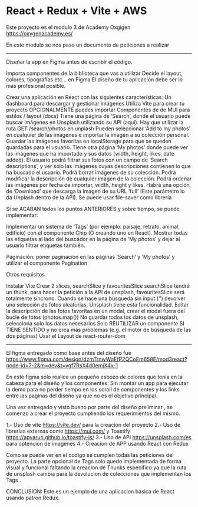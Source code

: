 # React + Redux + Vite + AWS

Este proyecto es el modulo 3 de Academy Oxgigen https://oxygenacademy.es/ 

En este modulo se nos paso un documento de peticiones a realizar 

-- -- -- -- -- -- 
Diseñar la app en Figma antes de escribir el código.

Importa componentes de la biblioteca que vas a utilizar 
Decide el layout, colores, tipografías etc… en Figma
El diseño de tu aplicación debe ser lo más profesional posible. 

Crear una aplicación en React con las siguientes características:
Un dashboard para descargar y gestionar imágenes
Utiliza Vite para crear tu proyecto
OPCIONALMENTE  puedes importar Componentes de de MUI para estilos / layout (docs)
Tiene una página de ‘Search’, donde el usuario puede buscar imágenes en Unsplash utilizando su API (aquí). Hay que utilizar la ruta GET /search/photos en unplash
Pueden seleccionar ‘Add to my photos’ en cualquier de las imágenes e importar la imagen a su colección personal. 
Guardar las imágenes favoritas en localStorage para que se queden guardadas para el usuario.
Tiene otra página ‘My photos’ donde puede ver las imágenes que ha importado y sus datos (width, height, likes, date added).
El usuario podrá filtrar sus fotos con un campo de ‘Search descriptions’, y ver sólo las imágenes cuyas descripciones contienen lo que ha buscado el usuario.
Podrá borrar imágenes de su colección.
Podrá modificar la descripción de cualquier imagen de la colección.
Podrá ordenar las imágenes por fecha de importar, width, height y likes. 
Habrá una opción de ‘Download’ que descarga la imagen de su URL ‘full’ (Este parámetro lo da Unplash dentro de la API). Se puede usar file-saver como librería

Si se ACABAN  todos los puntos ANTERIORES y sobre tiempo, se puede implementar: 

Implementar un sistema de ‘Tags’ (por ejemplo: paisaje, retrato, animal, edificio) con el componente Chip (O creando uno en React). Mostrar todas las etiquetas al lado del buscador en la página de ‘My photos’ y dejar al usuario filtrar etiquetas también. 

Paginación: poner paginación en las páginas ‘Search’ y ‘My photos’ y utilizar el componente Pagination

Otros requisitos

Instalar Vite
Crear 2 slices, searchSlice y favouritesSlice
searchSlice tendrá un thunk, para hacer la petición a la API de unsplash, favouritesSlice será totalmente síncrono. 
Cuando se hace una búsqueda sin input (‘’) devolver una selección de fotos aleatorias, Unsplash tiene esta funcionalidad. 
Editar la descripción de las fotos favoritas en un modal, crear el modal fuera del bucle de fotos (photos.map())
No guardar todos los datos de unsplash, selecciona solo los datos necesarios
Solo REUTILIZAR un componente  SI TIENE SENTIDO  y no crea más problemas (e.g. el motor de búsqueda de las dos páginas) 
Usar el Layout de react-router-dom

-- -- -- -- -- 

El figma entregado como base antes del diseño fue https://www.figma.com/design/dzmTrnwWqEfP2QCoEm658E/mod3react?node-id=7-2&m=dev&t=vgf7RsX4d0emjX4x-1 

En este figma solo realice un pequeño esbozo de colores que tenia en la cabeza para el diseño y los componentes. Sin montar un app para ejecutar la demo para no perder tiempo en los scroll de componentes y los links entre las paginas del diseño ya que no es el objetivo principal. 

Una vez entregado y visto bueno por parte del diseño preliminar , se comenzo a crear el proyecto cumpliendo los requerimientos del mismo.

1.- Uso de vite https://vite.dev/ para la creación del proyecto
2.- Uso de librerias externas como https://mui.com/ y Toastify https://apvarun.github.io/toastify-js/
3.- Uso de API https://unsplash.com/es para optencion de imagenes 
4.- Creacion de APP usando React con Redux

Como se puede ver en el codigo se cumplen todas las peticiones del proyecto. La parte opcional de Tags solo quedo implementada de forma visual y funcional faltando la creacion de Thunks especifico ya que la ruta de unsplash cambia para la devolucion de colecciones que implementan los Tags . 

CONCLUSION: Este es un ejemplo de una aplicacion basica de React usando patron Redux. 
